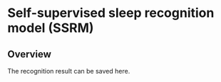 # Self-supervised sleep recognition model (SSRM)

## Overview
The recognition result can be saved here.

